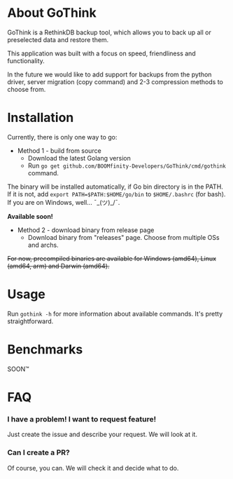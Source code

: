 # About GoThink
GoThink is a RethinkDB backup tool, which allows you to back up all or preselected data and restore them.

This application was built with a focus on speed, friendliness and functionality.

In the future we would like to add support for backups from the python driver, server migration (copy command) and 2-3 compression methods to choose from.

# Installation

Currently, there is only one way to go:

- Method 1 - build from source
  - Download the latest Golang version
  - Run `go get github.com/BOOMfinity-Developers/GoThink/cmd/gothink` command. 

The binary will be installed automatically, if Go bin directory is in the PATH.
If it is not, add `export PATH=$PATH:$HOME/go/bin` to `$HOME/.bashrc` (for bash). If you are on Windows, well... ¯\_(ツ)_/¯. 

**Available soon!**
- Method 2 - download binary from release page
  - Download binary from "releases" page. Choose from multiple OSs and archs.

~~For now, precompiled binaries are available for Windows (amd64), Linux (amd64, arm) and Darwin (amd64).~~

# Usage

Run `gothink -h` for more information about available commands. It's pretty straightforward.

# Benchmarks

SOON™️

# FAQ

### I have a problem! I want to request feature!

Just create the issue and describe your request. We will look at it.

### Can I create a PR?

Of course, you can. We will check it and decide what to do.
